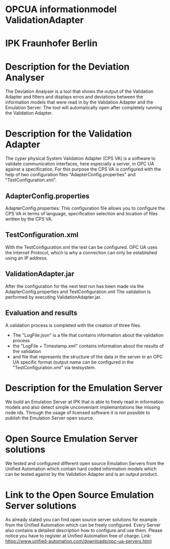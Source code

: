 # OPCUA informationmodel ValidationAdapter
# IPK Fraunhofer Berlin

# Description for the Deviation Analyser
The Deviation Analyser is a tool that shows the output of the Validation Adapter and filters and displays erros and deviations between the information models that were read in by the Validation Adapter and the Emulation Server. The tool will automatically open after completely running the Validation Adapter.

# Description for the Validation Adapter
The cyper physical System Validation Adapter (CPS VA) is a software to validate communication interfaces, here especially a server, in OPC UA against a specification. For this purpose the CPS VA is configured with the help of two configuration files "AdapterConfig.properties" and "TestConfiguration.xml".

## AdapterConfig.properties
AdapterConfig.properties: This configuration file allows you to configure the CPS VA in terms of language, specification selection and location of files written by the CPS VA.

## TestConfiguration.xml
With the TestConfiguration.xml the test can be configured. OPC UA uses the Internet Protocol, which is why a connection can only be established using an IP address.

## ValidationAdapter.jar
After the configuration for the next test run has been made via the AdapterConfig.properties and TestConfiguration.xml The validation is performed by executing ValidationAdapter.jar.

## Evaluation and results
A validation process is completed with the creation of three files. 
- The "LogFile.json" is a file that contains information about the validation process
-  the "LogFile + Timestamp.xml" contains information about the results of the validation 
- and file that represents the structure of the data in the server in an OPC UA specific format (output name can be configured in the "TestConfiguration.xml" via testsystem. 

# Description for the Emulation Server
We build an Emulation Server at IPK that is able to freely read in information models and also detect simple unconveniant implemantations like missing node ids. Through the usage of licensed software it is not possible to publish the Emulation Server open source.

# Open Source Emulation Server solutions
We tested and configured different open source Emulation Servers from the Unified Automation which contain hard coded information models which can be tested against by the Validation Adapter and is an output product.

# Link to the Open Source Emulation Server solutions
As already stated you can find open source server solutions for example from the Unified Automation which can be freely configured. Every Server also contains a detailed description how to configure and use them. Please notice you have to register at Unified Automation free of charge.
Link: https://www.unified-automation.com/downloads/opc-ua-servers.html

